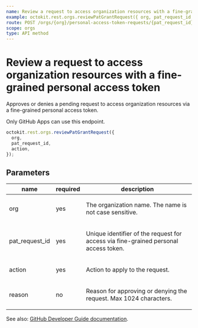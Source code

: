 ```yaml
---
name: Review a request to access organization resources with a fine-grained personal access token
example: octokit.rest.orgs.reviewPatGrantRequest({ org, pat_request_id, action })
route: POST /orgs/{org}/personal-access-token-requests/{pat_request_id}
scope: orgs
type: API method
---
```


# Review a request to access organization resources with a fine-grained personal access token

Approves or denies a pending request to access organization resources via a fine-grained personal access token.

Only GitHub Apps can use this endpoint.

```js
octokit.rest.orgs.reviewPatGrantRequest({
  org,
  pat_request_id,
  action,
});
```

## Parameters

<table>
  <thead>
    <tr>
      <th>name</th>
      <th>required</th>
      <th>description</th>
    </tr>
  </thead>
  <tbody>
    <tr><td>org</td><td>yes</td><td>

The organization name. The name is not case sensitive.

</td></tr>
<tr><td>pat_request_id</td><td>yes</td><td>

Unique identifier of the request for access via fine-grained personal access token.

</td></tr>
<tr><td>action</td><td>yes</td><td>

Action to apply to the request.

</td></tr>
<tr><td>reason</td><td>no</td><td>

Reason for approving or denying the request. Max 1024 characters.

</td></tr>
  </tbody>
</table>

See also: [GitHub Developer Guide documentation](https://docs.github.com/rest/orgs/personal-access-tokens#review-a-request-to-access-organization-resources-with-a-fine-grained-personal-access-token).
